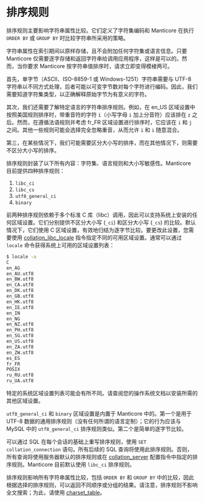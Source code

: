 # 排序规则

排序规则主要影响字符串属性比较。它们定义了字符集编码和 Manticore 在执行 `ORDER BY` 或 `GROUP BY` 时比较字符串所采用的策略。

字符串属性在索引期间以原样存储，且不会附加任何字符集或语言信息。只要 Manticore 仅需要逐字存储和返回字符串给调用应用程序，这样是可以的。然而，当你要求 Manticore 按字符串值排序时，请求立即变得模棱两可。

首先，单字节（ASCII、ISO-8859-1 或 Windows-1251）字符串需要与 UTF-8 字符串以不同方式处理，后者可能以可变字节数对每个字符进行编码。因此，我们需要知道字符集类型，以正确解释原始字节为有意义的字符。

其次，我们还需要了解特定语言的字符串排序规则。例如，在 en_US 区域设置中按照美国规则排序时，带重音符的字符 `ï`（小写字母 `i` 加上分音符）应该排在 `z` 之后。然而，在遵循法语规则并考虑 fr_FR 区域设置进行排序时，它应该在 `i` 和 `j` 之间。其他一些规则可能会选择完全忽略重音，从而允许 `ï` 和 `i` 随意混合。

第三，在某些情况下，我们可能需要区分大小写的排序，而在其他情况下，则需要不区分大小写的排序。

排序规则封装了以下所有内容：字符集、语言规则和大小写敏感性。Manticore 目前提供四种排序规则：

1. `libc_ci`
2. `libc_cs`
3. `utf8_general_ci`
4. `binary`

前两种排序规则依赖于多个标准 C 库（libc）调用，因此可以支持系统上安装的任何区域设置。它们分别提供不区分大小写 (`_ci`) 和区分大小写 (`_cs`) 的比较。默认情况下，它们使用 C 区域设置，有效地归结为逐字节比较。要更改此设置，您需要使用 [collation_libc_locale](../Server_settings/Searchd.md#collation_libc_locale) 指令指定不同的可用区域设置。通常可以通过 `locale` 命令获得系统上可用的区域设置列表：

```bash
$ locale -a
C
en_AG
en_AU.utf8
en_BW.utf8
en_CA.utf8
en_DK.utf8
en_GB.utf8
en_HK.utf8
en_IE.utf8
en_IN
en_NG
en_NZ.utf8
en_PH.utf8
en_SG.utf8
en_US.utf8
en_ZA.utf8
en_ZW.utf8
es_ES
fr_FR
POSIX
ru_RU.utf8
ru_UA.utf8
```

特定的系统区域设置列表可能会有所不同。请查阅您的操作系统文档以安装所需的其他区域设置。

`utf8_general_ci` 和 `binary` 区域设置是内置于 Manticore 中的。第一个是用于 UTF-8 数据的通用排序规则（没有任何所谓的语言定制）；它的行为应该与 MySQL 中的 `utf8_general_ci` 排序规则类似。第二个是简单的逐字节比较。

可以通过 SQL 在每个会话的基础上重写排序规则，使用 `SET collation_connection` 语句。所有后续的 SQL 查询将使用此排序规则。否则，所有查询将使用服务器默认的排序规则或在 [collation_server](../Server_settings/Searchd.md#collation_server) 配置指令中指定的排序规则。Manticore 目前默认使用 `libc_ci` 排序规则。

排序规则影响所有字符串属性比较，包括 `ORDER BY` 和 `GROUP BY` 中的比较，因此根据选择的排序规则，可以返回不同顺序或分组的结果。请注意，排序规则不影响全文搜索；为此，请使用 [charset_table](../Creating_a_table/NLP_and_tokenization/Low-level_tokenization.md#charset_table)。 

<!-- proofread -->

